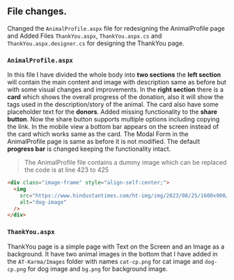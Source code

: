 ## File changes.

Changed the `AnimalProfile.aspx` file for redesigning the AnimalProfile page and Added Files `ThankYou.aspx`, `ThankYou.aspx.cs` and `ThankYou.aspx.designer.cs` for designing the ThankYou page.

### `AnimalProfile.aspx`

In this file I have divided the whole body into **two sections** the **left section** will contain the main content and image with description same as before but with some visual changes and improvements. In the **right section** there is a **card** which shows the overall progress of the donation, also it will show the tags used in the description/story of the animal. The card also have some placeholder text for the **donors**. Added missing functionality to the **share button**. Now the share button supports multiple options including copying the link. In the mobile view a bottom bar appears on the screen instead of the card which works same as the card. The Modal Form in the AnimalProfile page is same as before it is not modified. The default **progress bar** is changed keeping the functionality intact.

> The AnimalProfile file contains a dummy image which can be replaced the code is at line 423 to 425

```html
<div class="image-frame" style="align-self:center;">
  <img
    src="https://www.hindustantimes.com/ht-img/img/2023/08/25/1600x900/international_dog_day_1692974397743_1692974414085.jpg"
    alt="dog-image"
  />
</div>
```

### `ThankYou.aspx`

ThankYou page is a simple page with Text on the Screen and an Image as a background. It have two animal images in the bottom that I have added in the `AT-Karma/Images` folder with names `cat-cp.png` for cat image and `dog-cp.png` for dog image and `bg.png` for background image.
